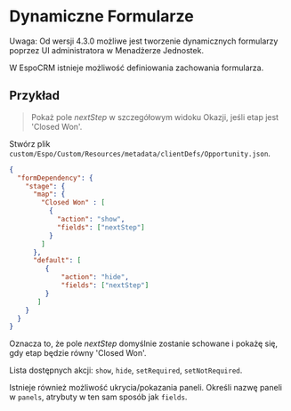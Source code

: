 # Dynamiczne Formularze

Uwaga: Od wersji 4.3.0 możliwe jest tworzenie dynamicznych formularzy poprzez UI administratora w Menadżerze Jednostek.

W EspoCRM istnieje możliwość definiowania zachowania formularza. 

## Przykład

> Pokaż pole _nextStep_ w szczegółowym widoku Okazji, jeśli etap jest 'Closed Won'.
>

Stwórz plik `custom/Espo/Custom/Resources/metadata/clientDefs/Opportunity.json`.
```json
{
  "formDependency": {
    "stage": {
      "map": {
        "Closed Won" : [
          {
            "action": "show",
            "fields": ["nextStep"]
          }
        ]
      }, 
      "default": [
         {
             "action": "hide", 
             "fields": ["nextStep"] 
         }
       ]
    }
  }
}
```

Oznacza to, że pole _nextStep_ domyślnie zostanie schowane i pokażę się, gdy etap będzie równy 'Closed Won'.

Lista dostępnych akcji: `show`, `hide`, `setRequired`, `setNotRequired`.

Istnieje również możliwość ukrycia/pokazania paneli. Określi nazwę paneli w `panels`, atrybuty w ten sam sposób jak `fields`.

